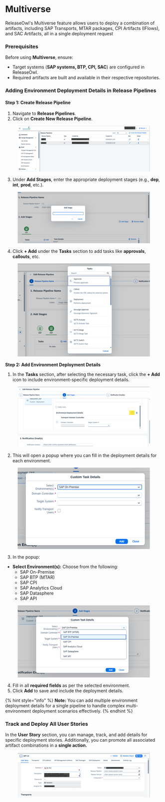 # Multiverse

ReleaseOwl's Multiverse feature allows users to deploy a combination of artifacts, including SAP Transports, MTAR packages, CPI Artifacts (IFlows), and SAC Artifacts, all in a single deployment request

### **Prerequisites**

Before using **Multiverse**, ensure:

* Target systems (**SAP systems, BTP, CPI, SAC**) are configured in ReleaseOwl.
* Required artifacts are built and available in their respective repositories.

### **Adding Environment Deployment Details in Release Pipelines**

#### **Step 1: Create Release Pipeline**

1. Navigate to **Release Pipelines**.
2. Click on **Create New Release Pipeline**.

<figure><img src="../.gitbook/assets/image (33) (1) (1).png" alt=""><figcaption></figcaption></figure>

3. Under **Add Stages**, enter the appropriate deployment stages (e.g., **dep**, **int**, **prod**, etc.).

<figure><img src="../.gitbook/assets/image (34) (1) (1).png" alt=""><figcaption></figcaption></figure>

4. Click **+ Add** under the **Tasks** section to add tasks like **approvals**, **callouts**, etc.

<figure><img src="../.gitbook/assets/image (35) (1) (1).png" alt=""><figcaption></figcaption></figure>

**Step 2: Add Environment Deployment Details**

1. In the **Tasks** section, after selecting the necessary task, click the **+ Add** icon to include environment-specific deployment details.

<figure><img src="../.gitbook/assets/image (36) (1) (1).png" alt=""><figcaption></figcaption></figure>

2. This will open a popup where you can fill in the deployment details for each environment.

<figure><img src="../.gitbook/assets/image (37) (1) (1).png" alt=""><figcaption></figcaption></figure>

3. In the popup:

* **Select Environment(s):** Choose from the following:
  * SAP On-Premise
  * SAP BTP (MTAR)
  * SAP CPI
  * SAP Analytics Cloud
  * SAP Datasphere
  * SAP API

<figure><img src="../.gitbook/assets/image (38) (1) (1).png" alt=""><figcaption></figcaption></figure>

4. Fill in all **required fields** as per the selected environment.
5. Click **Add** to save and include the deployment details.

{% hint style="info" %}
**Note:** You can add multiple environment deployment details for a single pipeline to handle complex multi-environment deployment scenarios effectively.
{% endhint %}

### **Track and Deploy All User Stories**

In the **User Story** section, you can manage, track, and add details for specific deployment stories. Additionally, you can promote all associated artifact combinations in a **single action.**

<figure><img src="../.gitbook/assets/image (39) (1).png" alt=""><figcaption></figcaption></figure>

